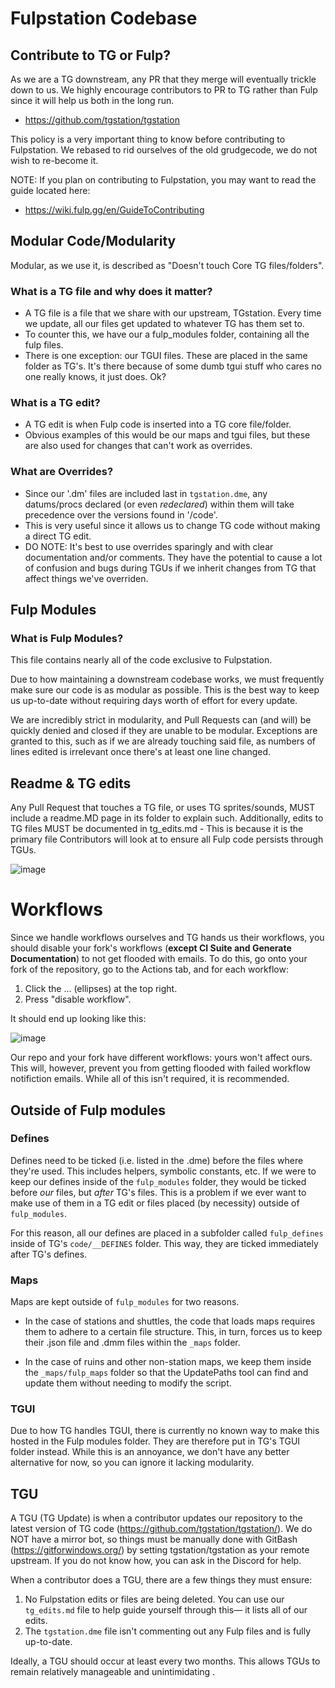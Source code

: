 # Fulpstation Codebase

## Contribute to TG or Fulp?

As we are a TG downstream, any PR that they merge will eventually trickle down to us. We highly encourage contributors to PR to TG rather than Fulp since it will help us both in the long run.
- <https://github.com/tgstation/tgstation>

This policy is a very important thing to know before contributing to Fulpstation. We rebased to rid ourselves of the old grudgecode, we do not wish to re-become it.

NOTE: If you plan on contributing to Fulpstation, you may want to read the guide located here:
- <https://wiki.fulp.gg/en/GuideToContributing>

## Modular Code/Modularity

Modular, as we use it, is described as "Doesn't touch Core TG files/folders".

### What is a TG file and why does it matter?

- A TG file is a file that we share with our upstream, TGstation. Every time we update, all our files get updated to whatever TG has them set to.
- To counter this, we have our a fulp_modules folder, containing all the fulp files.
- There is one exception: our TGUI files. These are placed in the same folder as TG's. It's there because of some dumb tgui stuff who cares no one really knows, it just does. Ok?

### What is a TG edit?

- A TG edit is when Fulp code is inserted into a TG core file/folder.
- Obvious examples of this would be our maps and tgui files, but these are also used for changes that can't work as overrides.

### What are Overrides?

- Since our '.dm' files are included last in `tgstation.dme`, any datums/procs declared (or even *redeclared*) within them will take precedence over the versions found in '/code'.
- This is very useful since it allows us to change TG code without making a direct TG edit.
- DO NOTE: It's best to use overrides sparingly and with clear documentation and/or comments. They have the potential to cause a lot of confusion and bugs during TGUs if we inherit changes from TG that affect things we've overriden.

## Fulp Modules

### What is Fulp Modules?

This file contains nearly all of the code exclusive to Fulpstation.

Due to how maintaining a downstream codebase works, we must frequently make sure our code is as modular as possible. This is the best way to keep us up-to-date without requiring days worth of effort for every update.

We are incredibly strict in modularity, and Pull Requests can (and will) be quickly denied and closed if they are unable to be modular. Exceptions are granted to this, such as if we are already touching said file, as numbers of lines edited is irrelevant once there's at least one line changed.

## Readme & TG edits

Any Pull Request that touches a TG file, or uses TG sprites/sounds, MUST include a readme.MD page in its folder to explain such.
Additionally, edits to TG files MUST be documented in tg_edits.md - This is because it is the primary file Contributors will look at to ensure all Fulp code persists through TGUs.

![image](https://i.imgur.com/4p3iTRx.jpg)

# Workflows

Since we handle workflows ourselves and TG hands us their workflows, you should disable your fork's workflows (**except CI Suite and Generate Documentation**) to not get flooded with emails. To do this, go onto your fork of the repository, go to the Actions tab, and for each workflow:

1) Click the ... (ellipses) at the top right.
2) Press "disable workflow".

It should end up looking like this:

![image](https://i.imgur.com/J8BaqtN.png)

Our repo and your fork have different workflows: yours won't affect ours. This will, however, prevent you from getting flooded with failed workflow notifiction emails. While all of this isn't required, it is recommended.

## Outside of Fulp modules

### Defines

Defines need to be ticked (i.e. listed in the .dme) before the files where they're used. This includes helpers, symbolic constants, etc. If we were to keep our defines inside of the `fulp_modules` folder, they would be ticked before *our* files, but *after* TG's files. This is a problem if we ever want to make use of them in a TG edit or files placed (by necessity) outside of `fulp_modules`.

For this reason, all our defines are placed in a subfolder called `fulp_defines` inside of TG's `code/__DEFINES` folder. This way, they are ticked immediately after TG's defines.

### Maps

Maps are kept outside of `fulp_modules` for two reasons.

 - In the case of stations and shuttles, the code that loads maps requires them to adhere to a certain file structure. This, in turn, forces us to keep their .json file and .dmm files within the `_maps` folder.

 - In the case of ruins and other non-station maps, we keep them inside the `_maps/fulp_maps` folder so that the UpdatePaths tool can find and update them without needing to modify the script.

### TGUI

Due to how TG handles TGUI, there is currently no known way to make this hosted in the Fulp modules folder. They are therefore put in TG's TGUI folder instead. While this is an annoyance, we don't have any better alternative for now, so you can ignore it lacking modularity.

## TGU

A TGU (TG Update) is when a contributor updates our repository to the latest version of TG code (<https://github.com/tgstation/tgstation/>).
We do NOT have a mirror bot, so things must be manually done with GitBash (<https://gitforwindows.org/>) by setting tgstation/tgstation as your remote upstream. If you do not know how, you can ask in the Discord for help.

When a contributor does a TGU, there are a few things they must ensure:
1) No Fulpstation edits or files are being deleted. You can use our `tg_edits.md` file to help guide yourself through this— it lists all of our edits.
2) The `tgstation.dme` file isn't commenting out any Fulp files and is fully up-to-date.

Ideally, a TGU should occur at least every two months. This allows TGUs to remain relatively manageable and unintimidating .
